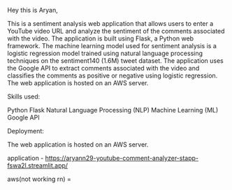 Hey this is Aryan,

This is a sentiment analysis web application that allows users to enter a YouTube video URL and analyze the sentiment of the comments associated with the video. The application is built using Flask, a Python web framework. The machine learning model used for sentiment analysis is a logistic regression model trained using natural language processing techniques on the sentiment140 (1.6M) tweet dataset. The application uses the Google API to extract comments associated with the video and classifies the comments as positive or negative using logistic regression. The web application is hosted on an AWS server.

Skills used:

Python
Flask
Natural Language Processing (NLP)
Machine Learning (ML)
Google API

Deployment:

The web application is hosted on an AWS server.

application - https://aryann29-youtube-comment-analyzer-stapp-fswa2l.streamlit.app/

aws(not working rn) =  <!--  http://ec2-13-48-49-211.eu-north-1.compute.amazonaws.com:8080/ -->




